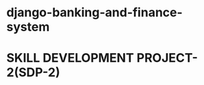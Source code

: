 # django-banking-and-finance-system
# SKILL DEVELOPMENT PROJECT-2(SDP-2)
<!---- Skill Development Project-2 ----!>
